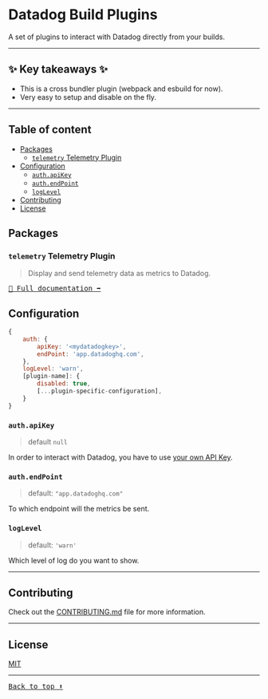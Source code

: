 # Datadog Build Plugins <!-- #omit in toc -->

A set of plugins to interact with Datadog directly from your builds.

---

## ✨ Key takeaways ✨ <!-- #omit in toc -->

-   This is a cross bundler plugin (webpack and esbuild for now).
-   Very easy to setup and disable on the fly.

---

## Table of content <!-- #omit in toc -->

<!-- This is auto generated with yarn cli docs -->

<!-- #toc -->

-   [Packages](#packages)
    -   [`telemetry` Telemetry Plugin](#telemetry-telemetry-plugin)
-   [Configuration](#configuration)
    -   [`auth.apiKey`](#authapikey)
    -   [`auth.endPoint`](#authendpoint)
    -   [`logLevel`](#loglevel)
-   [Contributing](#contributing)
-   [License](#license)

<!-- #toc -->

## Packages

<!-- #list-of-packages -->

### `telemetry` Telemetry Plugin

> Display and send telemetry data as metrics to Datadog.

<kbd>[📝 Full documentation ➡️](./packages/plugins/telemetry#readme)</kbd>

<!-- #list-of-packages -->

## Configuration

```javascript
{
    auth: {
        apiKey: '<mydatadogkey>',
        endPoint: 'app.datadoghq.com',
    },
    logLevel: 'warn',
    [plugin-name]: {
        disabled: true,
        [...plugin-specific-configuration],
    }
}
```

### `auth.apiKey`

> default `null`

In order to interact with Datadog, you have to use [your own API Key](https://app.datadoghq.com/account/settings#api).

### `auth.endPoint`

> default: `"app.datadoghq.com"`

To which endpoint will the metrics be sent.

### `logLevel`

> default: `'warn'`

Which level of log do you want to show.

---

## Contributing

Check out the [CONTRIBUTING.md](CONTRIBUTING.md) file for more information.

---

## License

[MIT](LICENSE)

---

<kbd>[Back to top :arrow_up:](#top)</kbd>

